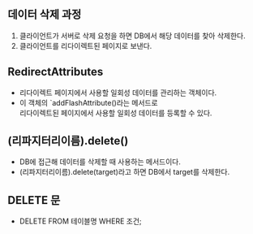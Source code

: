 ## 데이터 삭제 과정
1. 클라이언트가 서버로 삭제 요청을 하면 DB에서 해당 데이터를 찾아 삭제한다.
2. 클라이언트를 리다이렉트된 페이지로 보낸다.

## RedirectAttributes
- 리다이렉트 페이지에서 사용할 일회성 데이터를 관리하는 객체이다.
- 이 객체의 `addFlashAttribute()라는 메서드로 <br>
리다이렉트된 페이지에서 사용할 일회성 데이터를 등록할 수 있다. <br>

## (리파지터리이름).delete()
- DB에 접근해 데이터를 삭제할 때 사용하는 메서드이다.
- (리파지터리이름).delete(target)라고 하면 DB에서 target를 삭제한다.

## DELETE 문
- DELETE FROM 테이블명 WHERE 조건;

